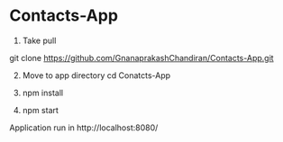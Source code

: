 # Contacts-App

1. Take pull

git clone https://github.com/GnanaprakashChandiran/Contacts-App.git

2. Move to app directory
    cd Conatcts-App

3. npm install
4. npm start

Application run in http://localhost:8080/